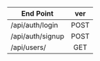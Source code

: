 | End Point        | ver  |
| ---------------- | :--: |
| /api/auth/login  | POST |
| /api/auth/signup | POST |
| /api/users/      | GET  |
